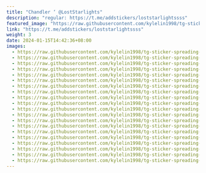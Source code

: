 ```yaml
---
title: "Chandler ‘ @LostStarlights"
description: "regular: https://t.me/addstickers/loststarlightssss"
featured_image: "https://raw.githubusercontent.com/kylelin1998/tg-sticker-spreading-worldwide-images/main/img/3278ed74-7a0b-4240-8d0e-b0ffa107a947.jpg"
link: "https://t.me/addstickers/loststarlightssss"
weight: 3
date: 2024-01-15T14:42:36+08:00
images:
  - https://raw.githubusercontent.com/kylelin1998/tg-sticker-spreading-worldwide-images/main/img/3278ed74-7a0b-4240-8d0e-b0ffa107a947.jpg
  - https://raw.githubusercontent.com/kylelin1998/tg-sticker-spreading-worldwide-images/main/img/7101d53d-f1e2-4b1b-bc6d-bba7062f9765.jpg
  - https://raw.githubusercontent.com/kylelin1998/tg-sticker-spreading-worldwide-images/main/img/39fd11a4-b40f-4913-95a5-3f41ba81aed5.jpg
  - https://raw.githubusercontent.com/kylelin1998/tg-sticker-spreading-worldwide-images/main/img/4748d28d-fa24-4c47-86d2-4073220cfe7e.jpg
  - https://raw.githubusercontent.com/kylelin1998/tg-sticker-spreading-worldwide-images/main/img/beebd289-0bfb-4cd1-a65b-70b3ee38fa43.jpg
  - https://raw.githubusercontent.com/kylelin1998/tg-sticker-spreading-worldwide-images/main/img/58a5fde1-07dd-4d21-ac9f-c51ad8b8f4bb.jpg
  - https://raw.githubusercontent.com/kylelin1998/tg-sticker-spreading-worldwide-images/main/img/79d16c5b-75cb-416c-9258-56f6b14735c4.jpg
  - https://raw.githubusercontent.com/kylelin1998/tg-sticker-spreading-worldwide-images/main/img/7e949609-5200-4345-a604-ed01dfe704ea.jpg
  - https://raw.githubusercontent.com/kylelin1998/tg-sticker-spreading-worldwide-images/main/img/ff1b6339-186f-41b6-bb5b-abfc8f40c0dd.jpg
  - https://raw.githubusercontent.com/kylelin1998/tg-sticker-spreading-worldwide-images/main/img/c7ed7f99-0416-4cc1-8e9f-4711d7dae406.jpg
  - https://raw.githubusercontent.com/kylelin1998/tg-sticker-spreading-worldwide-images/main/img/319e2b01-6a79-4ec0-b03b-2652847b80f8.jpg
  - https://raw.githubusercontent.com/kylelin1998/tg-sticker-spreading-worldwide-images/main/img/23824230-9d37-45c6-8309-27fd43a90c71.jpg
  - https://raw.githubusercontent.com/kylelin1998/tg-sticker-spreading-worldwide-images/main/img/2aa1918b-e245-4b52-b2a2-4d859091a09c.jpg
  - https://raw.githubusercontent.com/kylelin1998/tg-sticker-spreading-worldwide-images/main/img/6d85a7a9-9071-4049-8994-ef84cc715a0c.jpg
  - https://raw.githubusercontent.com/kylelin1998/tg-sticker-spreading-worldwide-images/main/img/90257b0c-866b-455a-b043-170f5db1c6fb.jpg
  - https://raw.githubusercontent.com/kylelin1998/tg-sticker-spreading-worldwide-images/main/img/2e26bd6a-24ec-4e57-a729-236c1a93f3b4.jpg
  - https://raw.githubusercontent.com/kylelin1998/tg-sticker-spreading-worldwide-images/main/img/76e76f61-4c3a-4c19-9169-7d8e7f8d83be.jpg
  - https://raw.githubusercontent.com/kylelin1998/tg-sticker-spreading-worldwide-images/main/img/1896880b-c472-46e1-8e22-50c6fd912cdb.jpg
  - https://raw.githubusercontent.com/kylelin1998/tg-sticker-spreading-worldwide-images/main/img/9af9298f-41f4-469d-9cca-3564e5c6f930.jpg
  - https://raw.githubusercontent.com/kylelin1998/tg-sticker-spreading-worldwide-images/main/img/f4c534d2-c652-46b0-9582-00ab0f9f8de6.jpg
---
```

